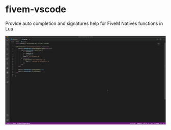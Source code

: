 # fivem-vscode

Provide auto completion and signatures help for FiveM Natives functions in Lua

![Feature preview](images/autocomplete.gif)